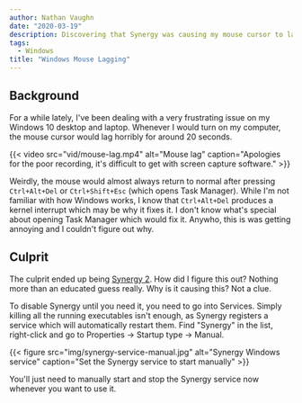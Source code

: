 ```yaml
---
author: Nathan Vaughn
date: "2020-03-19"
description: Discovering that Synergy was causing my mouse cursor to lag on Windows
tags:
  - Windows
title: "Windows Mouse Lagging"
---
```


## Background

For a while lately, I've been dealing with a very frustrating issue on my Windows 10
desktop and laptop. Whenever I would turn on my computer, the mouse cursor
would lag horribly for around 20 seconds.

{{< video src="vid/mouse-lag.mp4" alt="Mouse lag" caption="Apologies for the poor recording, it's difficult to get with screen capture software." >}}

Weirdly, the mouse would almost
always return to normal after pressing `Ctrl+Alt+Del` or `Ctrl+Shift+Esc` (which opens
Task Manager). While I'm not familiar with how Windows works, I know that `Ctrl+Alt+Del`
produces a kernel interrupt which may be why it fixes it. I don't know
what's special about opening Task Manager which would fix it. Anywho, this is was
getting annoying and I couldn't figure out why.

## Culprit

The culprit ended up being [Synergy 2](https://symless.com/synergy). How did I figure
this out? Nothing more than an educated guess really. Why is it causing this?
Not a clue.

To disable Synergy until you need it, you need to go into Services. Simply
killing all the running executables isn't enough, as Synergy registers a service which
will automatically restart them. Find "Synergy" in the list, right-click and go to
Properties -> Startup type -> Manual.

{{< figure src="img/synergy-service-manual.jpg" alt="Synergy Windows service" caption="Set the Synergy service to start manually"  >}}

You'll just need to manually start and stop the Synergy service now whenever you want to use it.
